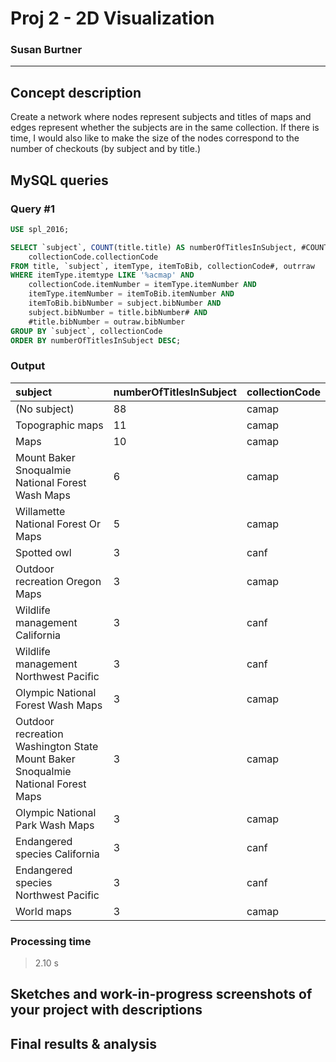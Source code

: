 # Proj 2 - 2D Visualization
### Susan Burtner
----------

## Concept description

Create a network where nodes represent subjects and titles of maps and edges represent whether the subjects are in the same collection. If there is time, I would also like to make the size of the nodes correspond to the number of checkouts (by subject and by title.)  

## MySQL queries

### Query \#1

```sql
USE spl_2016;

SELECT `subject`, COUNT(title.title) AS numberOfTitlesInSubject, #COUNT(outraw.itemNumber) AS numberOfCheckouts,
    collectionCode.collectionCode
FROM title, `subject`, itemType, itemToBib, collectionCode#, outrraw
WHERE itemType.itemtype LIKE '%acmap' AND
    collectionCode.itemNumber = itemType.itemNumber AND
    itemType.itemNumber = itemToBib.itemNumber AND
    itemToBib.bibNumber = subject.bibNumber AND
    subject.bibNumber = title.bibNumber# AND
    #title.bibNumber = outraw.bibNumber
GROUP BY `subject`, collectionCode
ORDER BY numberOfTitlesInSubject DESC;
```
### Output

| subject | numberOfTitlesInSubject | collectionCode |
| :------ | :---------------------- | :------------- |
| (No subject) | 88 | camap |
| Topographic maps | 11 | camap |
| Maps | 10 | camap |
| Mount Baker Snoqualmie National Forest Wash Maps | 6 | camap |
| Willamette National Forest Or Maps | 5 | camap |
| Spotted owl | 3 | canf |
| Outdoor recreation Oregon Maps | 3 | camap |
| Wildlife management California | 3 | canf |
| Wildlife management Northwest Pacific | 3 | canf |
| Olympic National Forest Wash Maps | 3 | camap |
| Outdoor recreation Washington State Mount Baker Snoqualmie National Forest Maps | 3 | camap
| Olympic National Park Wash Maps | 3 | camap |
| Endangered species California | 3 | canf |
| Endangered species Northwest Pacific | 3 | canf |
| World maps | 3 | camap |

### Processing time

> 2.10 s

## Sketches and work-in-progress screenshots of your project with descriptions

## Final results & analysis
